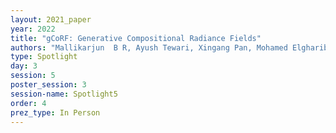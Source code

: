 ```yaml
---
layout: 2021_paper
year: 2022
title: "gCoRF: Generative Compositional Radiance Fields"
authors: "Mallikarjun  B R, Ayush Tewari, Xingang Pan, Mohamed Elgharib and Christian Theobalt"
type: Spotlight
day: 3
session: 5
poster_session: 3
session-name: Spotlight5
order: 4
prez_type: In Person
---
```

